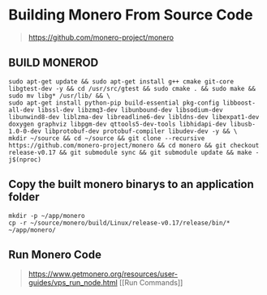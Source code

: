 # Building Monero From Source Code
> https://github.com/monero-project/monero

## BUILD MONEROD
```
sudo apt-get update && sudo apt-get install g++ cmake git-core libgtest-dev -y && cd /usr/src/gtest && sudo cmake . && sudo make && sudo mv libg* /usr/lib/ && \
sudo apt-get install python-pip build-essential pkg-config libboost-all-dev libssl-dev libzmq3-dev libunbound-dev libsodium-dev libunwind8-dev liblzma-dev libreadline6-dev libldns-dev libexpat1-dev doxygen graphviz libpgm-dev qttools5-dev-tools libhidapi-dev libusb-1.0-0-dev libprotobuf-dev protobuf-compiler libudev-dev -y && \
mkdir ~/source && cd ~/source && git clone --recursive https://github.com/monero-project/monero && cd monero && git checkout release-v0.17 && git submodule sync && git submodule update && make -j$(nproc)
```

## Copy the built monero binarys to an application folder 
```
mkdir -p ~/app/monero
cp -r ~/source/monero/build/Linux/release-v0.17/release/bin/* ~/app/monero/
```

## Run Monero Code
> https://www.getmonero.org/resources/user-guides/vps_run_node.html
[[Run Commands]]
